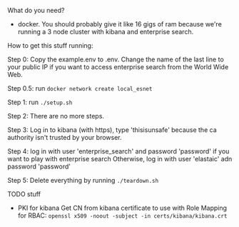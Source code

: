What do you need?
* docker.  You should probably give it like 16 gigs of ram because we're running a 3 node cluster with kibana and enterprise search.  

How to get this stuff running:

 Step 0: Copy the example.env to .env. Change the name of the last line to your public IP if you want to access enterprise search from the World Wide Web.

 Step 0.5: run `docker network create local_esnet`

 Step 1: run `./setup.sh`

 Step 2: There are no more steps.

 Step 3: Log in to kibana (with https), type 'thisisunsafe' because the ca authority isn't trusted by your browser.
 
 Step 4: log in with user 'enterprise_search' and password 'password' if you want to play with enterprise search
        Otherwise, log in with user 'elastaic' adn password 'password'

 Step 5: Delete everything by running `./teardown.sh`



TODO stuff
* PKI for kibana
Get CN from kibana certificate to use with Role Mapping for RBAC:
`openssl x509 -noout -subject -in certs/kibana/kibana.crt`
